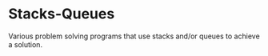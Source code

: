 # Stacks-Queues
Various problem solving programs that use stacks and/or queues to achieve a solution.
